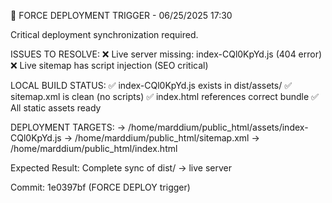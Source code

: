 🚀 FORCE DEPLOYMENT TRIGGER - 06/25/2025 17:30

Critical deployment synchronization required.

ISSUES TO RESOLVE:
❌ Live server missing: index-CQl0KpYd.js (404 error)
❌ Live sitemap has script injection (SEO critical)

LOCAL BUILD STATUS:
✅ index-CQl0KpYd.js exists in dist/assets/
✅ sitemap.xml is clean (no scripts)
✅ index.html references correct bundle
✅ All static assets ready

DEPLOYMENT TARGETS:
→ /home/marddium/public_html/assets/index-CQl0KpYd.js
→ /home/marddium/public_html/sitemap.xml
→ /home/marddium/public_html/index.html

Expected Result: Complete sync of dist/ → live server

Commit: 1e0397bf (FORCE DEPLOY trigger)
